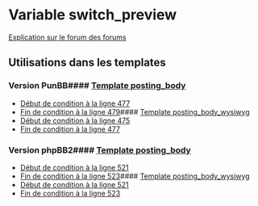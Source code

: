 # Variable switch_preview
[Explication sur le forum des forums](http://forum.forumactif.com/t294113-listing-des-variables#switch_preview)
## Utilisations dans les templates
### Version PunBB#### [Template posting_body](punbb/posting_body.md)
* [Début de condition à la ligne 477](../punbb/posting_body.tpl#L477)
* [Fin de condition à la ligne 479](../punbb/posting_body.tpl#L479)#### [Template posting_body_wysiwyg](punbb/posting_body_wysiwyg.md)
* [Début de condition à la ligne 475](../punbb/posting_body_wysiwyg.tpl#L475)
* [Fin de condition à la ligne 477](../punbb/posting_body_wysiwyg.tpl#L477)
### Version phpBB2#### [Template posting_body](subsilver/posting_body.md)
* [Début de condition à la ligne 521](../subsilver/posting_body.tpl#L521)
* [Fin de condition à la ligne 523](../subsilver/posting_body.tpl#L523)#### [Template posting_body_wysiwyg](subsilver/posting_body_wysiwyg.md)
* [Début de condition à la ligne 521](../subsilver/posting_body_wysiwyg.tpl#L521)
* [Fin de condition à la ligne 523](../subsilver/posting_body_wysiwyg.tpl#L523)
